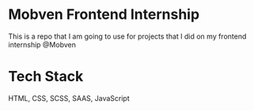 
# Mobven Frontend Internship
This is a repo that I am going to use for projects that I did on my frontend internship @Mobven



# Tech Stack
HTML, CSS, SCSS, SAAS, JavaScript








